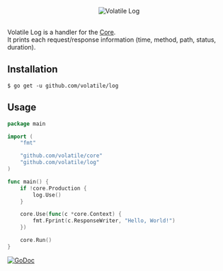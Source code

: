 <p align="center"><img src="https://cloud.githubusercontent.com/assets/9503891/8662627/09433de4-29c2-11e5-85c7-06e277aa750a.png" alt="Volatile Log" title="Volatile Log"><br><br></p>

Volatile Log is a handler for the [Core](https://github.com/volatile/core).  
It prints each request/response information (time, method, path, status, duration).

## Installation

```Shell
$ go get -u github.com/volatile/log
```

## Usage

```Go
package main

import (
	"fmt"

	"github.com/volatile/core"
	"github.com/volatile/log"
)

func main() {
	if !core.Production {
		log.Use()
	}

	core.Use(func(c *core.Context) {
		fmt.Fprint(c.ResponseWriter, "Hello, World!")
	})

	core.Run()
}
```

[![GoDoc](https://godoc.org/github.com/volatile/log?status.svg)](https://godoc.org/github.com/volatile/log)
